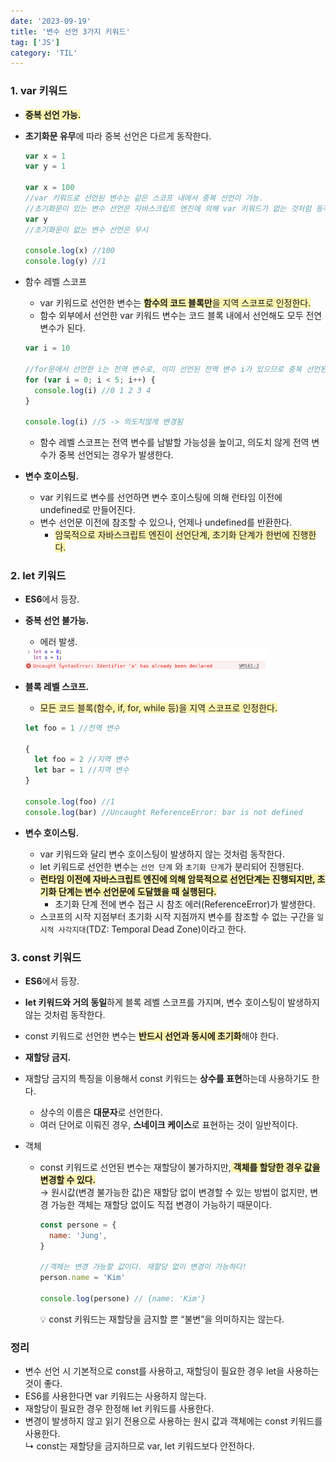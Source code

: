 ```yaml
---
date: '2023-09-19'
title: '변수 선언 3가지 키워드'
tag: ['JS']
category: 'TIL'
---
```


### 1. var 키워드

- <span style='background-color: #fff5b1;'>**중복 선언 가능.**</span>
- **초기화문 유무**에 따라 중복 선언은 다르게 동작한다.

  ```javaScript
  var x = 1
  var y = 1

  var x = 100
  //var 키워드로 선언된 변수는 같은 스코프 내에서 중복 선언이 가능.
  //초기화문이 있는 변수 선언은 자바스크립트 엔진에 의해 var 키워드가 없는 것처럼 동작!
  var y
  //초기화문이 없는 변수 선언은 무시

  console.log(x) //100
  console.log(y) //1
  ```

- 함수 레벨 스코프

  - var 키워드로 선언한 변수는 <span style='background-color: #fff5b1'>**함수의 코드 블록만**을 지역 스코프로 인정한다.</span>
  - 함수 외부에서 선언한 var 키워드 변수는 코드 블록 내에서 선언해도 모두 전연 변수가 된다.

  ```javaScript
  var i = 10

  //for문에서 선언한 i는 전역 변수로, 이미 선언된 전역 변수 i가 있으므로 중복 선언된다.
  for (var i = 0; i < 5; i++) {
    console.log(i) //0 1 2 3 4
  }

  console.log(i) //5 -> 의도치않게 변경됨
  ```

  - 함수 레벨 스코프는 전역 변수를 남발할 가능성을 높이고, 의도치 않게 전역 변수가 중복 선언되는 경우가 발생한다.

- **변수 호이스팅.**
  - var 키워드로 변수를 선언하면 변수 호이스팅에 의해 런타임 이전에 undefined로 만들어진다.
  - 변수 선언문 이전에 참조할 수 있으나, 언제나 undefined를 반환한다.
    - <span style='background-color: #fff5b1'>암묵적으로 자바스크립트 엔진이 선언단계, 초기화 단계가 한번에 진행한다.</span>

### 2. let 키워드

- **ES6**에서 등장.
- **중복 선언 불가능.**
  - 에러 발생.
  <div style="width: 80%;"><img src="./Images/SyntaxErrorLet.png"/></div>
- **블록 레벨 스코프.**

  - <span style='background-color: #fff5b1'>모든 코드 블록(함수, if, for, while 등)을 지역 스코프로 인정한다.</span>

  ```javaScript
  let foo = 1 //전역 변수

  {
    let foo = 2 //지역 변수
    let bar = 1 //지역 변수
  }

  console.log(foo) //1
  console.log(bar) //Uncaught ReferenceError: bar is not defined
  ```

- **변수 호이스팅.**
  - var 키워드와 달리 변수 호이스팅이 발생하지 않는 것처럼 동작한다.
  - let 키워드로 선언한 변수는 `선언 단계` 와 `초기화 단계`가 분리되어 진행된다.
  - <span style='background-color: #fff5b1; font-weight: 700'>런타임 이전에 자바스크립트 엔진에 의해 암묵적으로 선언단계는 진행되지만, 초기화 단계는 변수 선언문에 도달했을 때 실행된다.</span>
    - 초기화 단계 전에 변수 접근 시 참조 에러(ReferenceError)가 발생한다.
  - 스코프의 시작 지점부터 초기화 시작 지점까지 변수를 참조할 수 없는 구간을 `일시적 사각지대`(TDZ: Temporal Dead Zone)이라고 한다.

### 3. const 키워드

- **ES6**에서 등장.
- **let 키워드와 거의 동일**하게 블록 레벨 스코프를 가지며, 변수 호이스팅이 발생하지 않는 것처럼 동작한다.
- const 키워드로 선언한 변수는 <span style='background-color: #fff5b1'>**반드시 선언과 동시에 초기화**</span>해야 한다.
- **재할당 금지.**
- 재할당 금지의 특징을 이용해서 const 키워드는 **상수를 표현**하는데 사용하기도 한다.
  - 상수의 이름은 **대문자**로 선언한다.
  - 여러 단어로 이뤄진 경우, **스네이크 케이스**로 표현하는 것이 일반적이다.
- 객체

  - const 키워드로 선언된 변수는 재할당이 불가하지만,<span style='background-color: #fff5b1'> **객체를 할당한 경우 값을 변경할 수 있다.** </span> <br/> &rarr; 원시값(변경 불가능한 값)은 재할당 없이 변경할 수 있는 방법이 없지만, 변경 가능한 객체는 재할당 없이도 직접 변경이 가능하기 때문이다.

    ```javaScript
    const persone = {
      name: 'Jung',
    }

    //객체는 변경 가능할 값이다. 재할당 없이 변경이 가능하다!
    person.name = 'Kim'

    console.log(persone) // {name: 'Kim'}
    ```

      <aside>
      💡 const 키워드는 재할당을 금지할 뿐 “불변”을 의미하지는 않는다.
      </aside>

### 정리

- 변수 선언 시 기본적으로 const를 사용하고, 재할딩이 필요한 경우 let을 사용하는 것이 좋다.
- ES6를 사용한다면 var 키워드는 사용하지 않는다.
- 재할당이 필요한 경우 한정해 let 키워드를 사용한다.
- 변경이 발생하지 않고 읽기 전용으로 사용하는 원시 값과 객체에는 const 키워드를사용한다. <br/> ↳ const는 재할당을 금지하므로 var, let 키워드보다 안전하다.

<br/>
